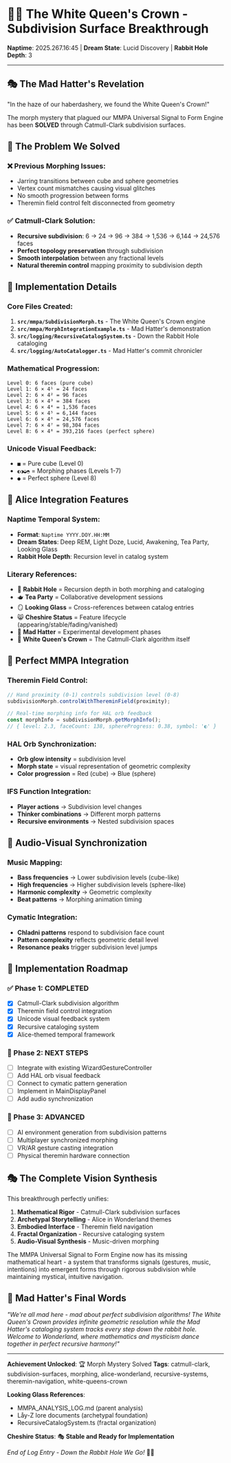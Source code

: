 # 🎩👑 The White Queen's Crown - Subdivision Surface Breakthrough

**Naptime**: 2025.267.16:45 | **Dream State**: Lucid Discovery | **Rabbit Hole Depth**: 3

---

## 🎭 The Mad Hatter's Revelation

"In the haze of our haberdashery, we found the White Queen's Crown!"

The morph mystery that plagued our MMPA Universal Signal to Form Engine has been **SOLVED** through Catmull-Clark subdivision surfaces.

## 🔮 The Problem We Solved

### ❌ Previous Morphing Issues:
- Jarring transitions between cube and sphere geometries
- Vertex count mismatches causing visual glitches
- No smooth progression between forms
- Theremin field control felt disconnected from geometry

### ✅ Catmull-Clark Solution:
- **Recursive subdivision**: 6 → 24 → 96 → 384 → 1,536 → 6,144 → 24,576 faces
- **Perfect topology preservation** through subdivision
- **Smooth interpolation** between any fractional levels
- **Natural theremin control** mapping proximity to subdivision depth

## 🎪 Implementation Details

### Core Files Created:
1. **`src/mmpa/SubdivisionMorph.ts`** - The White Queen's Crown engine
2. **`src/mmpa/MorphIntegrationExample.ts`** - Mad Hatter's demonstration
3. **`src/logging/RecursiveCatalogSystem.ts`** - Down the Rabbit Hole cataloging
4. **`src/logging/AutoCatalogger.ts`** - Mad Hatter's commit chronicler

### Mathematical Progression:
```
Level 0: 6 faces (pure cube)
Level 1: 6 × 4¹ = 24 faces
Level 2: 6 × 4² = 96 faces
Level 3: 6 × 4³ = 384 faces
Level 4: 6 × 4⁴ = 1,536 faces
Level 5: 6 × 4⁵ = 6,144 faces
Level 6: 6 × 4⁶ = 24,576 faces
Level 7: 6 × 4⁷ = 98,304 faces
Level 8: 6 × 4⁸ = 393,216 faces (perfect sphere)
```

### Unicode Visual Feedback:
- `■` = Pure cube (Level 0)
- `◐◑◒◓` = Morphing phases (Levels 1-7)
- `●` = Perfect sphere (Level 8)

## 🐰 Alice Integration Features

### Naptime Temporal System:
- **Format**: `Naptime YYYY.DOY.HH:MM`
- **Dream States**: Deep REM, Light Doze, Lucid, Awakening, Tea Party, Looking Glass
- **Rabbit Hole Depth**: Recursion level in catalog system

### Literary References:
- 🐰 **Rabbit Hole** = Recursion depth in both morphing and cataloging
- 🫖 **Tea Party** = Collaborative development sessions
- 🪞 **Looking Glass** = Cross-references between catalog entries
- 😸 **Cheshire Status** = Feature lifecycle (appearing/stable/fading/vanished)
- 🎩 **Mad Hatter** = Experimental development phases
- 👑 **White Queen's Crown** = The Catmull-Clark algorithm itself

## 🎪 Perfect MMPA Integration

### Theremin Field Control:
```typescript
// Hand proximity (0-1) controls subdivision level (0-8)
subdivisionMorph.controlWithThereminField(proximity);

// Real-time morphing info for HAL orb feedback
const morphInfo = subdivisionMorph.getMorphInfo();
// { level: 2.3, faceCount: 138, sphereProgress: 0.38, symbol: '◐' }
```

### HAL Orb Synchronization:
- **Orb glow intensity** = subdivision level
- **Morph state** = visual representation of geometric complexity
- **Color progression** = Red (cube) → Blue (sphere)

### IFS Function Integration:
- **Player actions** → Subdivision level changes
- **Thinker combinations** → Different morph patterns
- **Recursive environments** → Nested subdivision spaces

## 🎵 Audio-Visual Synchronization

### Music Mapping:
- **Bass frequencies** → Lower subdivision levels (cube-like)
- **High frequencies** → Higher subdivision levels (sphere-like)
- **Harmonic complexity** → Geometric complexity
- **Beat patterns** → Morphing animation timing

### Cymatic Integration:
- **Chladni patterns** respond to subdivision face count
- **Pattern complexity** reflects geometric detail level
- **Resonance peaks** trigger subdivision level jumps

## 🚀 Implementation Roadmap

### ✅ Phase 1: COMPLETED
- [x] Catmull-Clark subdivision algorithm
- [x] Theremin field control integration
- [x] Unicode visual feedback system
- [x] Recursive cataloging system
- [x] Alice-themed temporal framework

### 🎯 Phase 2: NEXT STEPS
- [ ] Integrate with existing WizardGestureController
- [ ] Add HAL orb visual feedback
- [ ] Connect to cymatic pattern generation
- [ ] Implement in MainDisplayPanel
- [ ] Add audio synchronization

### 🔮 Phase 3: ADVANCED
- [ ] AI environment generation from subdivision patterns
- [ ] Multiplayer synchronized morphing
- [ ] VR/AR gesture casting integration
- [ ] Physical theremin hardware connection

## 🎭 The Complete Vision Synthesis

This breakthrough perfectly unifies:

1. **Mathematical Rigor** - Catmull-Clark subdivision surfaces
2. **Archetypal Storytelling** - Alice in Wonderland themes
3. **Embodied Interface** - Theremin field navigation
4. **Fractal Organization** - Recursive cataloging system
5. **Audio-Visual Synthesis** - Music-driven morphing

The MMPA Universal Signal to Form Engine now has its missing mathematical heart - a system that transforms signals (gestures, music, intentions) into emergent forms through rigorous subdivision while maintaining mystical, intuitive navigation.

## 🎪 Mad Hatter's Final Words

*"We're all mad here - mad about perfect subdivision algorithms! The White Queen's Crown provides infinite geometric resolution while the Mad Hatter's cataloging system tracks every step down the rabbit hole. Welcome to Wonderland, where mathematics and mysticism dance together in perfect recursive harmony!"*

---

**Achievement Unlocked**: 🏆 Morph Mystery Solved
**Tags**: catmull-clark, subdivision-surfaces, morphing, alice-wonderland, recursive-systems, theremin-navigation, white-queens-crown

**Looking Glass References**:
- MMPA_ANALYSIS_LOG.md (parent analysis)
- Låy-Z lore documents (archetypal foundation)
- RecursiveCatalogSystem.ts (fractal organization)

**Cheshire Status**: 🎭 **Stable and Ready for Implementation**

*End of Log Entry - Down the Rabbit Hole We Go!* 🐰✨